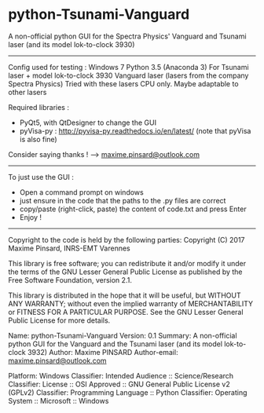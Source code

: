 # python-Tsunami-Vanguard
A non-official python GUI for the Spectra Physics' Vanguard and Tsunami laser (and its model lok-to-clock 3930)

-------------------------------------------------------
Config used for testing : 
Windows 7
Python 3.5 (Anaconda 3)
For Tsunami laser + model lok-to-clock 3930
Vanguard laser
(lasers from the company Spectra Physics)
Tried with these lasers CPU only. Maybe adaptable to other lasers

Required libraries :

- PyQt5, with QtDesigner to change the GUI 
- pyVisa-py : http://pyvisa-py.readthedocs.io/en/latest/
(note that pyVisa is also fine)

Consider saying thanks ! --> maxime.pinsard@outlook.com

------------------------------------------------------------------------------
To just use the GUI :

- Open a command prompt on windows
- just ensure in the code that the paths to the .py files are correct
- copy/paste (right-click, paste) the content of code.txt and press Enter
- Enjoy !

------------------------------------------------------------------------------
Copyright to the code is held by the following parties:
Copyright (C) 2017 Maxime Pinsard, INRS-EMT Varennes

This library is free software; you can redistribute it and/or
modify it under the terms of the GNU Lesser General Public
License as published by the Free Software Foundation, version 2.1.

This library is distributed in the hope that it will be useful,
but WITHOUT ANY WARRANTY; without even the implied warranty of
MERCHANTABILITY or FITNESS FOR A PARTICULAR PURPOSE.  See the GNU
Lesser General Public License for more details.

Name: python-Tsunami-Vanguard
Version: 0.1
Summary: A non-official python GUI for the Vanguard and the Tsunami laser (and its model lok-to-clock 3932)
Author: Maxime PINSARD
Author-email: maxime.pinsard@outlook.com
        
Platform: Windows
Classifier: Intended Audience :: Science/Research
Classifier: License :: OSI Approved :: GNU General Public License v2 (GPLv2)
Classifier: Programming Language :: Python
Classifier: Operating System :: Microsoft :: Windows
